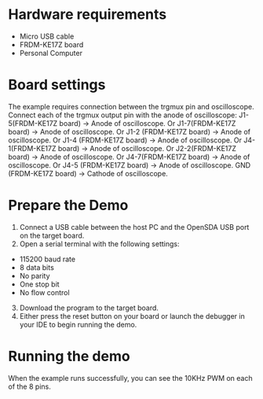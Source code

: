 Hardware requirements
=====================
- Micro USB cable
- FRDM-KE17Z board
- Personal Computer

Board settings
==============
The example requires connection between the trgmux pin and oscilloscope.
Connect each of the trgmux output pin with the anode of oscilloscope:
J1-5(FRDM-KE17Z board) -> Anode of oscilloscope.
Or J1-7(FRDM-KE17Z board) -> Anode of oscilloscope.
Or J1-2 (FRDM-KE17Z board) -> Anode of oscilloscope.
Or J1-4 (FRDM-KE17Z board) -> Anode of oscilloscope.
Or J4-1(FRDM-KE17Z board) -> Anode of oscilloscope.
Or J2-2(FRDM-KE17Z board) -> Anode of oscilloscope.
Or J4-7(FRDM-KE17Z board) -> Anode of oscilloscope.
Or J4-5 (FRDM-KE17Z board) -> Anode of oscilloscope.
GND  (FRDM-KE17Z board) -> Cathode of oscilloscope.

Prepare the Demo
================
1.  Connect a USB cable between the host PC and the OpenSDA USB port on the target board.
2.  Open a serial terminal with the following settings:
   - 115200 baud rate
   - 8 data bits
   - No parity
   - One stop bit
   - No flow control
3. Download the program to the target board.
4. Either press the reset button on your board or launch the debugger in your IDE to begin running
   the demo.

Running the demo
================
When the example runs successfully, you can see the 10KHz PWM on each of the 8 pins.
